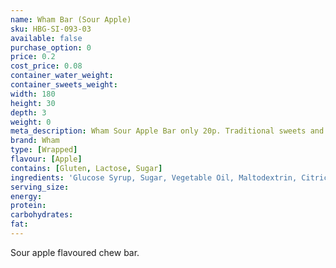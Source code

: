 ```yaml
---
name: Wham Bar (Sour Apple)
sku: HBG-SI-093-03
available: false
purchase_option: 0
price: 0.2
cost_price: 0.08
container_water_weight: 
container_sweets_weight: 
width: 180
height: 30
depth: 3
weight: 0
meta_description: Wham Sour Apple Bar only 20p. Traditional sweets and more at Humbugs Confectionery Store. Specialists in satisfying your sweet tooth!
brand: Wham
type: [Wrapped]
flavour: [Apple]
contains: [Gluten, Lactose, Sugar]
ingredients: 'Glucose Syrup, Sugar, Vegetable Oil, Maltodextrin, Citric Acid, Milk Protein, Glycerol: E422, Emulsifier: Soya Lecithin, E322, Colours: Curcumin, Chlorophyll'
serving_size: 
energy: 
protein: 
carbohydrates: 
fat: 
---
```

Sour apple flavoured chew bar.